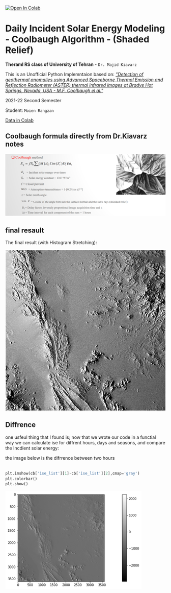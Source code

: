 <a href="https://colab.research.google.com/github/moienr/Incdient-Solar-Energy/blob/main/Coolbaugh.ipynb" target="_parent"><img src="https://colab.research.google.com/assets/colab-badge.svg" alt="Open In Colab"/></a>

# Daily Incident Solar Energy Modeling - Coolbaugh Algorithm - (Shaded Relief)
**Theraml RS class of University of Tehran** - `Dr. Majid Kiavarz`

This is an Unofficial Python Implemntaion based on:
[*"Detection of geothermal anomalies using Advanced Spaceborne Thermal Emission and Reflection Radiometer (ASTER) thermal infrared images at Bradys Hot Springs, Nevada, USA - M.F. Coolbaugh el al."*](https://doi.org/10.1016/j.rse.2006.09.001)

2021-22 Second Semester

Student: `Moien Rangzan`


[Data in Colab](https://drive.google.com/drive/folders/1SNANpnL-M4zCxAFrisNUa09s_15C-7GT?usp=sharing)


## Coolbaugh formula directly from Dr.Kiavarz notes

![image.png](Coolbaugh_files/coolb_slide.png)



## final resault
The final result (with Histogram Stretching):

![image.png](Coolbaugh_files/final_res.png)

## Diffrence

one usfeul thing that I found is; now that we wrote our code in a functial way we can calculate ise for diffrent hours, days and seasons, and compare the Incdient solar energy:

the image below is the difrrence between two hours



```python

plt.imshow(cb['ise_list'][1]-cb['ise_list'][2],cmap='gray')
plt.colorbar()
plt.show()
```


    
![png](Coolbaugh_files/Coolbaugh_62_0.png)
    

